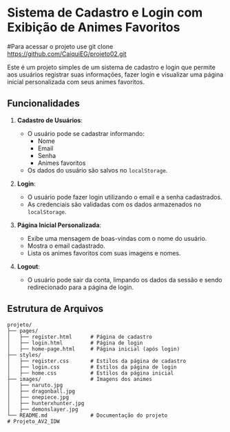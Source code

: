 # Sistema de Cadastro e Login com Exibição de Animes Favoritos
#Para acessar o projeto use git clone https://github.com/CaiquiEG/projeto02.git

Este é um projeto simples de um sistema de cadastro e login que permite aos usuários registrar suas informações, fazer login e visualizar uma página inicial personalizada com seus animes favoritos.

## Funcionalidades

1. **Cadastro de Usuários**:
   - O usuário pode se cadastrar informando:
     - Nome
     - Email
     - Senha
     - Animes favoritos
   - Os dados do usuário são salvos no `localStorage`.

2. **Login**:
   - O usuário pode fazer login utilizando o email e a senha cadastrados.
   - As credenciais são validadas com os dados armazenados no `localStorage`.

3. **Página Inicial Personalizada**:
   - Exibe uma mensagem de boas-vindas com o nome do usuário.
   - Mostra o email cadastrado.
   - Lista os animes favoritos com suas imagens e nomes.

4. **Logout**:
   - O usuário pode sair da conta, limpando os dados da sessão e sendo redirecionado para a página de login.

## Estrutura de Arquivos

```plaintext
projeto/
├── pages/
│   ├── register.html      # Página de cadastro
│   ├── login.html         # Página de login
│   ├── home-page.html     # Página inicial (após login)
├── styles/
│   ├── register.css       # Estilos da página de cadastro
│   ├── login.css          # Estilos da página de login
│   ├── home.css           # Estilos da página inicial
├── images/                # Imagens dos animes
│   ├── naruto.jpg
│   ├── dragonball.jpg
│   ├── onepiece.jpg
│   ├── hunterxhunter.jpg
│   ├── demonslayer.jpg
└── README.md              # Documentação do projeto
# Projeto_AV2_IDW
